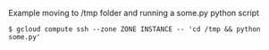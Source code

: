 Example moving to /tmp folder and running a some.py python script

```console
$ gcloud compute ssh --zone ZONE INSTANCE -- 'cd /tmp && python some.py'
```
